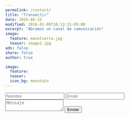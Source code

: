 ```yaml
---
permalink: /contact/
title: "Transmitir"
date: 2015-05-22
modified: 2016-01-05T16:13:31-05:00
excerpt: "Abramos un canal de comunicación"
image:
  feature: manotierra.jpg
  teaser: image1.jpg
ads: false
share: false
author: true

image:
  feature:
  teaser:
  icon_bg: mountain
---
```


<div class="Contact">

  <form class="Contact__form" id="contactform" method="POST">
  <input type="text" name="name" placeholder="Nombre">
  <input type="email" name="replyto" placeholder="Email">
  <input type="hidden" name="subject" value="sergiofores.es contact form" />
  <textarea name="message" placeholder="Mensaje" class="Contact__textarea"></textarea>

  <input type="submit" value="Enviar" class="btn  btn--default">

  <input type="hidden" name="next" value="http://sergiofores.es/" />
  <input type="text" name="gotcha" style="display:none" />

  </form>

</div>
<script>{% include formspree.js %}</script>
